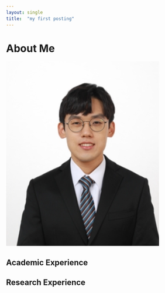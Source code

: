 ```yaml
---
layout: single
title:  "my first posting"
---
```


# About Me
![lejae96](../images/2022-07-31-first/my_picture.PNG)

## Academic Experience

## Research Experience
